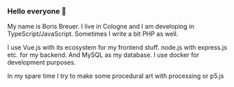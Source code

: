 ### Hello everyone 🦄

My name is Boris Breuer. I live in Cologne and I am developing in TypeScript/JavaScript. Sometimes I write a bit PHP as well.

I use Vue.js with its ecosystem for my frontend stuff. node.js with express.js etc. for my backend. And MySQL as my database. I use docker for development purposes.
 
In my spare time I try to make some procedural art with processing or p5.js



<!--
**borisbreuer/borisbreuer** is a ✨ _special_ ✨ repository because its `README.md` (this file) appears on your GitHub profile.

Here are some ideas to get you started:

- 🔭 I’m currently working on ...
- 🌱 I’m currently learning ...
- 👯 I’m looking to collaborate on ...
- 🤔 I’m looking for help with ...
- 💬 Ask me about ...
- 📫 How to reach me: ...
- 😄 Pronouns: ...
- ⚡ Fun fact: ...
-->

